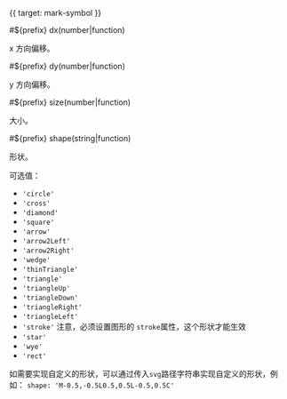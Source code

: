 {{ target: mark-symbol }}

<!-- ISymbolMarkSpec -->

#${prefix} dx(number|function)

x 方向偏移。

#${prefix} dy(number|function)

y 方向偏移。

#${prefix} size(number|function)

大小。

#${prefix} shape(string|function)

形状。

可选值：

- `'circle'`
- `'cross'`
- `'diamond'`
- `'square'`
- `'arrow'`
- `'arrow2Left'`
- `'arrow2Right'`
- `'wedge'`
- `'thinTriangle'`
- `'triangle'`
- `'triangleUp'`
- `'triangleDown'`
- `'triangleRight'`
- `'triangleLeft'`
- `'stroke'` 注意，必须设置图形的 `stroke`属性，这个形状才能生效
- `'star'`
- `'wye'`
- `'rect'`

如需要实现自定义的形状，可以通过传入`svg`路径字符串实现自定义的形状，例如： `shape: 'M-0.5,-0.5L0.5,0.5L-0.5,0.5C'`
